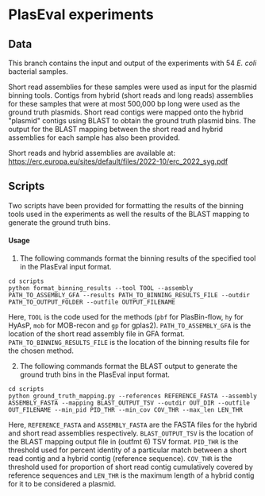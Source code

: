 # PlasEval experiments

## Data

This branch contains the input and output of the experiments with 54 *E. coli* bacterial samples. 

Short read assemblies for these samples were used as input for the plasmid binning tools. 
Contigs from hybrid (short reads and long reads) assemblies for these samples that were at most 500,000 bp long were used as the ground truth plasmids.
Short read contigs were mapped onto the hybrid "plasmid" contigs using BLAST to obtain the ground truth plasmid bins. 
The output for the BLAST mapping between the short read and hybrid assemblies for each sample has also been provided. 

Short reads and hybrid assemblies are available at: https://erc.europa.eu/sites/default/files/2022-10/erc_2022_syg.pdf

## Scripts
Two scripts have been provided for formatting the results of the binning tools used in the experiments as well the results of the BLAST mapping to generate the ground truth bins.

#### Usage

1. The following commands format the binning results of the specified tool in the PlasEval input format.
```
cd scripts
python format_binning_results --tool TOOL --assembly PATH_TO_ASSEMBLY_GFA --results PATH_TO_BINNING_RESULTS_FILE --outdir PATH_TO_OUTPUT_FOLDER --outfile OUTPUT_FILENAME
```
Here, `TOOL` is the code used for the methods (`pbf` for PlasBin-flow, `hy` for HyAsP, `mob` for MOB-recon and `gp` for gplas2). `PATH_TO_ASSEMBLY_GFA` is the location of the short read assembly file in GFA format. `PATH_TO_BINNING_RESULTS_FILE` is the location of the binning results file for the chosen method. 

2. The following commands format the BLAST output to generate the ground truth bins in the PlasEval input format.
```
cd scripts
python ground_truth_mapping.py --references REFERENCE_FASTA --assembly ASSEMBLY_FASTA --mapping BLAST_OUTPUT_TSV --outdir OUT_DIR --outfile OUT_FILENAME --min_pid PID_THR --min_cov COV_THR --max_len LEN_THR
```
Here, `REFERENCE_FASTA` and `ASSEMBLY_FASTA` are the FASTA files for the hybrid and short read assemblies respectively. `BLAST_OUTPUT_TSV` is the location of the BLAST mapping output file in (outfmt 6) TSV format. `PID_THR` is the threshold used for percent identity of a particular match between a short read contig and a hybrid contig (reference sequence). `COV_THR` is the threshold used for proportion of short read contig cumulatively covered by reference sequences and `LEN_THR` is the maximum length of a hybrid contig for it to be considered a plasmid. 

